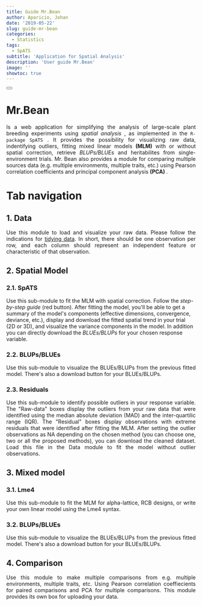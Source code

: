 ```yaml
---
title: Guide Mr.Bean
author: Aparicio, Johan
date: '2019-05-22'
slug: guide-mr-bean
categories:
  - Statistics
tags:
  - SpATS
subtitle: 'Application for Spatial Analysis'
description: 'User guide Mr.Bean'
image: ''
showtoc: true
---
```


<style>
div {
  text-align: justify;
  text-justify: inter-word;
}
</style>

<link href="/style.css" rel="stylesheet"></link> 


<button onclick="topFunction()" id="myBtn" title="Go to top"> <i class="fa fa-arrow-up"></i> </button>


# Mr.Bean

<div>
Is a web application for simplifying the analysis of large-scale plant breeding experiments using <em>spatial analysis</em> , as implemented in the <code>R-package</code>  <code>SpATS</code> . It provides the possibility for visualizing raw data, indentifying outliers, fitting mixed linear models <strong>(MLM)</strong>  with or without spatial correction, retrieve <em> BLUPs/BLUEs</em>  and heritabilites from single-environment trials. Mr. Bean also provides a module for comparing multiple sources data (e.g. multiple environments, multiple traits, etc.) using Pearson correlation coefficients and principal component analysis <strong>  (PCA) </strong>. </div>



 
# Tab navigation

## 1. Data

<div>
<p class="ex1">
	Use this module to load and visualize your raw data. Please follow the indications for <a href="https://en.wikipedia.org/wiki/Tidy_data">tidying data</a>. In short, there should be one observation per row, and each column should represent an independent feature or characteristic of that observation.</p>   </div>



##	2. Spatial Model
###	2.1. SpATS
Use this sub-module to fit the MLM with spatial correction. Follow the <em>  step-by-step guide </em>  (red button). After fitting the model, you'll be able to get a summary of the model's components (effective dimensions, convergence, deviance, etc.), display and download the fitted spatial trend in your trial (2D or 3D), and visualize the variance components in the model. In addition you can directly download the <em> BLUEs/BLUPs </em> for your chosen response variable. 

  

### 2.2. BLUPs/BLUEs 
<div>
<p >	 	Use this sub-module to visualize the BLUEs/BLUPs from the previous fitted model. There's also a download button for your BLUEs/BLUPs.</p> </div>


### 2.3. Residuals
 <div>
Use this sub-module to identify possible outliers in your response variable. The "Raw-data" boxes display the outliers from your raw data that were identified using the median absolute deviation (MAD) and the inter-quartilic range (IQR). The "Residual" boxes display observations with extreme residuals that were identified after fitting the MLM. After setting the outlier observations as NA depending on the chosen method (you can choose one, two or all the proposed methods), you can download the cleaned dataset. Load this file in the Data module to fit the model without outlier observations.</div>




## 3. Mixed model
### 3.1. Lme4
 <div>
	<p>
		Use this sub-module to fit the MLM for alpha-lattice, RCB designs, or write your own linear model using the Lme4 syntax.</p> 
 </div>
 
###	3.2. BLUPs/BLUEs
 <div>
	<p>
		Use this sub-module to visualize the BLUEs/BLUPs from the previous fitted model. There's also a download button for your BLUEs/BLUPs.</p>
		</div>



## 4. Comparison 
<div>
<p >
	Use this module to make multiple comparisons from e.g. multiple environments, multiple traits, etc. Using Pearson correlation coeffiecients for paired comparisons and PCA for multiple comparisons. This module provides its own box for uploading your data.</p> 	
</div>

	
 <script type="text/javascript" src="/java.js"></script>
